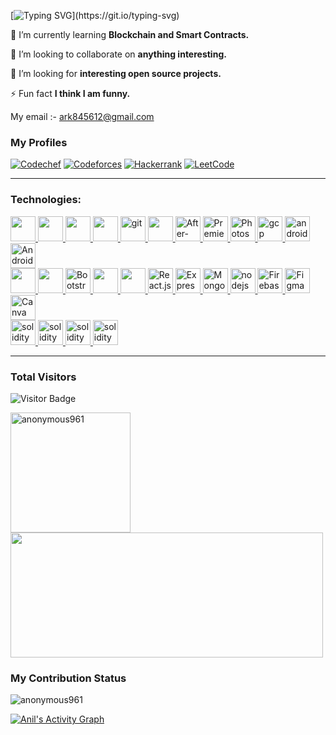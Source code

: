 <!-- &nbsp;&nbsp;&nbsp;&nbsp;&nbsp;&nbsp; ![MasterHead](https://media1.giphy.com/headers/NoMansDream/Wsws43NM0zxF.gif) -->

<!-- <link rel="stylesheet" href="https://cdn.jsdelivr.net/gh/devicons/devicon@v2.15.1/devicon.min.css"> -->

[![Typing SVG](https://readme-typing-svg.demolab.com?font=Fira+Code&size=25&duration=2500&pause=1000&width=435&lines=Hey!+Welcome+to+my+profile.;I'm+Anil.)](https://git.io/typing-svg)

<!-- <img align="right" alt="coding" width="30%" src="https://cutewallpaper.org/26/anonymous-wallpaper-gif/hacker-anonymous-gifs-tenor.gif" alt=""> -->

<!-- <p align="left"> <img src="https://komarev.com/ghpvc/?username=anonymous961&label=Profile%20views&color=0e75b6&style=flat" alt="anonymous961" /> </p> -->

<!-- <p align="left"> <a href="https://github.com/ryo-ma/github-profile-trophy"><img src="https://github-profile-trophy.vercel.app/?username=anonymous961" alt="anonymous961" /></a> </p> -->

🌱 I’m currently learning **Blockchain and Smart Contracts.**

👯 I’m looking to collaborate on **anything interesting.**

🤝 I’m looking for **interesting open source projects.**

⚡ Fun fact **I think I am funny.**

My email :- ark845612@gmail.com

<h3><b>My Profiles</b></h3>

[![Codechef](https://img.shields.io/endpoint?style=for-the-badge&url=https%3A%2F%2Fcp-rating-api.vercel.app%2Fbadge%2Fcodechef%2Fanil_rockzz11&cacheSeconds=86400)](https://www.codechef.com/users/anil_rockzz11)
[![Codeforces](https://img.shields.io/endpoint?style=for-the-badge&url=https%3A%2F%2Fcp-rating-api.vercel.app%2Fbadge%2Fcodeforces%2FAnil_rockzz&cacheSeconds=86400)](https://codeforces.com/profile/Anil_rockzz)
[![Hackerrank](https://img.shields.io/badge/-Hackerrank-2EC866?style=for-the-badge&logo=HackerRank&logoColor=white&link=https://www.hackerrank.com/ark845612)](https://www.hackerrank.com/ark845612)
[![LeetCode](https://img.shields.io/endpoint?style=for-the-badge&url=https%3A%2F%2Fcp-rating-api.vercel.app%2Fbadge%2Fleetcode%2FAnonymous961&cacheSeconds=86400)](https://leetcode.com/Anonymous961/)

<hr>

<h3 align="left">Technologies:</h3>
<p align="left">
    <a href="https://www.python.org" target="_blank" rel="noreferrer"> 
            <img src="https://cdn.jsdelivr.net/gh/devicons/devicon/icons/python/python-original.svg" width="40" height="40"/>
           </a> 
    <a href="https://www.w3schools.com/cpp/" target="_blank" rel="noreferrer"> 
            <img src="https://cdn.jsdelivr.net/gh/devicons/devicon/icons/cplusplus/cplusplus-original.svg"width="40" height="40" />
          </a> 
    <a href="https://www.cprogramming.com/" target="_blank" rel="noreferrer"> 
            <img src="https://cdn.jsdelivr.net/gh/devicons/devicon/icons/c/c-original.svg"width="40" height="40" />
           </a> 
    <a href="https://www.java.com" target="_blank" rel="noreferrer"> 
            <img src="https://cdn.jsdelivr.net/gh/devicons/devicon/icons/java/java-original.svg" width="40" height="40" />
           </a> 
    <a href="https://git-scm.com/" target="_blank" rel="noreferrer"> <img src="https://www.vectorlogo.zone/logos/git-scm/git-scm-icon.svg" alt="git" width="40" height="40"/> </a> 
    <a href="https://www.mysql.com/" target="_blank" rel="noreferrer"> 
            <img src="https://cdn.jsdelivr.net/gh/devicons/devicon/icons/mysql/mysql-original.svg"width="40" height="40" />
          </a> 
    <!-- <a href="https://www.microsoft.com/en-us/sql-server" target="_blank" rel="noreferrer"> <img src="https://www.svgrepo.com/show/303229/microsoft-sql-server-logo.svg" alt="mssql" width="40" height="40"/> </a>  -->
    <!-- <a href="https://www.oracle.com/" target="_blank" rel="noreferrer"> <img src="https://raw.githubusercontent.com/devicons/devicon/master/icons/oracle/oracle-original.svg" alt="oracle" width="40" height="40"/> </a>  -->
    <!-- <a href="https://kotlinlang.org" target="_blank" rel="noreferrer"> <img src="https://www.vectorlogo.zone/logos/kotlinlang/kotlinlang-icon.svg" alt="kotlin" width="40" height="40"/> </a>  -->
    <a href="https://www.adobe.com/products/aftereffects.html" target="_blank"> 
<img src="https://cdn.jsdelivr.net/gh/devicons/devicon/icons/aftereffects/aftereffects-original.svg" alt="After-Effects" width="40" height="40"/> 
</a>
<a href="https://www.adobe.com/products/premierepro.html" target="_blank"> 
<img src="https://cdn.jsdelivr.net/gh/devicons/devicon/icons/premierepro/premierepro-original.svg" alt="Premiere Pro" width="40" height="40"/> 
</a>
<a href="https://www.adobe.com/products/photoshop.html" target="_blank"> 
<img src="https://cdn.jsdelivr.net/gh/devicons/devicon/icons/photoshop/photoshop-plain.svg" alt="Photoshop" width="40" height="40"/> 
</a>
    <a href="https://cloud.google.com" target="_blank" rel="noreferrer"> <img src="https://www.vectorlogo.zone/logos/google_cloud/google_cloud-icon.svg" alt="gcp" width="40" height="40"/> </a> 
    <a href="https://developer.android.com" target="_blank" rel="noreferrer"> <img src="https://cdn.jsdelivr.net/gh/devicons/devicon/icons/android/android-original.svg" alt="android" width="40" height="40"/> </a> 
    <!-- <a href="https://www.blender.org/" target="_blank" rel="noreferrer"> <img src="https://cdn.jsdelivr.net/gh/devicons/devicon/icons/blender/blender-original.svg" alt="blender" width="40" height="40"/> </a>  -->
   
<a href="https://dart.dev/" target="_blank"> 
<img src="https://cdn.jsdelivr.net/gh/devicons/devicon/icons/androidstudio/androidstudio-original.svg" alt="Android Studio" width="40" height="40"/> 
</a> 
 <br>
    <a href="https://www.w3schools.com/css/" target="_blank" rel="noreferrer"> 
            <img src="https://cdn.jsdelivr.net/gh/devicons/devicon/icons/css3/css3-original.svg" width="40" height="40" />
           </a> 
    <a href="https://www.w3.org/html/" target="_blank" rel="noreferrer"> 
            <img src="https://cdn.jsdelivr.net/gh/devicons/devicon/icons/html5/html5-original.svg"width="40" height="40" />
           </a>
    <a href="https://getbootstrap.com/" target="_blank"> 
<img src="https://cdn.jsdelivr.net/gh/devicons/devicon/icons/bootstrap/bootstrap-original.svg" alt="Bootstrap" width="40" height="40"/> 
</a> 
<a href="https://developer.mozilla.org/en-US/docs/Web/JavaScript" target="_blank" rel="noreferrer"> 
        <img src="https://cdn.jsdelivr.net/gh/devicons/devicon/icons/javascript/javascript-original.svg"width="40" height="40" />
        </a> 
<a href="https://www.typescriptlang.org/" target="_blank" rel="noreferrer"> 
    <img src="https://cdn.jsdelivr.net/gh/devicons/devicon/icons/typescript/typescript-original.svg"width="40" height="40" />
</a> 
<a href="https://reactjs.org/" target="_blank"> 
    <img src="https://cdn.jsdelivr.net/gh/devicons/devicon/icons/react/react-original.svg" alt="React.js" width="40" height="40"/> 
</a>
<a href="https://expressjs.com/" target="_blank"> 
<img src="https://cdn.jsdelivr.net/gh/devicons/devicon/icons/express/express-original.svg" alt="Express.js" width="40" height="40" style="background-color:white"/> 
</a>
<a href="https://www.mongodb.com/" target="_blank"> 
<img src="https://cdn.jsdelivr.net/gh/devicons/devicon/icons/mongodb/mongodb-original.svg" alt="MongoDB" width="40" height="40"/> 
</a>
    <a href="https://nodejs.org" target="_blank" rel="noreferrer"> <img src="https://cdn.jsdelivr.net/gh/devicons/devicon/icons/nodejs/nodejs-original.svg" alt="nodejs" width="40" height="40"/> </a>
    <a href="https://firebase.google.com/" target="_blank"> 
<img src="https://cdn.jsdelivr.net/gh/devicons/devicon/icons/firebase/firebase-plain.svg" alt="Firebase" width="40" height="40"/> 
</a>
<a href="https://www.figma.com/" target="_blank"> 
<img src="https://cdn.jsdelivr.net/gh/devicons/devicon/icons/figma/figma-original.svg" alt="Figma" width="40" height="40"/> 
</a>
<a href="https://www.canva.com/" target="_blank"> 
<img src="https://cdn.jsdelivr.net/gh/devicons/devicon/icons/canva/canva-original.svg" alt="Canva" width="40" height="40"/> 
</a>
<br>
<a href="https://www.docker.com/" target="_blank"> 
            <img src="https://cdn.jsdelivr.net/gh/devicons/devicon/icons/solidity/solidity-original.svg" alt="solidity" width="40" height="40"/>
</a>
<a href="https://flask.palletsprojects.com/en/2.3.x/" target="_blank"> 
            <img src="https://cdn.jsdelivr.net/gh/devicons/devicon/icons/flask/flask-original.svg" alt="solidity" width="40" height="40"/>
</a>
<a href="https://soliditylang.org/" target="_blank"> 
            <img src="https://cdn.jsdelivr.net/gh/devicons/devicon/icons/docker/docker-original.svg" alt="solidity" width="40" height="40"/>
</a>
<a href="https://hub.docker.com/_/nginx" target="_blank"> 
            <img src="https://cdn.jsdelivr.net/gh/devicons/devicon/icons/nginx/nginx-original.svg" alt="solidity" width="40" height="40"/>
</a>
<hr>
</p>
<H3><b>Total Visitors</b></H3>

![Visitor Badge](https://komarev.com/ghpvc/?username=Anonymous961&color=blueviolet&style=for-the-badge&label=Visitors+Here)

<p><img align="left" src="https://github-readme-stats.vercel.app/api/top-langs?username=anonymous961&show_icons=true&locale=en&layout=compact&langs_count=8&theme=tokyonight&hide_border=true" height="192px" alt="anonymous961" /></p>

<p>&nbsp;<img align="center" src="https://github-readme-stats.vercel.app/api?username=anonymous961&show_icons=true&locale=en&hide=issues&count_private=true&theme=tokyonight&include_all_commits=true&hide_border=true" height="200px" width="500px" /></p>

<H3><b>My Contribution Status</b></H3>
<p><img align="center" src="http://github-readme-streak-stats.herokuapp.com?user=anonymous961&theme=algolia" alt="anonymous961" alt="anonymous961" /></p>
<a href="#">
<img alt="Anil's Activity Graph" src="https://github-readme-activity-graph.vercel.app/graph?username=Anonymous961&theme=tokyo-night&hide_border=true"/>
</a>
<!---
&bg_color=1F222E&color=F8D866&line=F85D7F&point=FFFFFF&hide_border=true
--->
